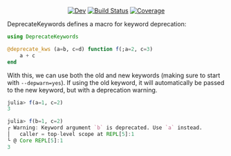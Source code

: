 <div align="center">

[![Dev](https://img.shields.io/badge/docs-dev-blue.svg)](https://astroautomata.com/DeprecateKeywords.jl/dev/)
[![Build Status](https://github.com/MilesCranmer/DeprecateKeywords.jl/actions/workflows/CI.yml/badge.svg?branch=master)](https://github.com/MilesCranmer/DeprecateKeywords.jl/actions/workflows/CI.yml?query=branch%3Amain)
[![Coverage](https://coveralls.io/repos/github/MilesCranmer/DeprecateKeywords.jl/badge.svg?branch=master)](https://coveralls.io/github/MilesCranmer/DeprecateKeywords.jl?branch=master)

</div>
  
DeprecateKeywords defines a macro for keyword deprecation:

```julia
using DeprecateKeywords

@deprecate_kws (a=b, c=d) function f(;a=2, c=3)
    a + c
end
```

With this, we can use both the old and new keywords (making sure to start with `--depwarn=yes`).
If using the old keyword, it will automatically be passed to the new keyword, but with a deprecation warning.

```julia
julia> f(a=1, c=2)
3

julia> f(b=1, c=2)
┌ Warning: Keyword argument `b` is deprecated. Use `a` instead.
│   caller = top-level scope at REPL[5]:1
└ @ Core REPL[5]:1
3
```
